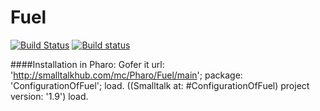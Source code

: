 Fuel
====

[![Build Status](https://travis-ci.org/theseion/Fuel.svg?branch=master)](https://travis-ci.org/theseion/Fuel) [![Build status](https://ci.appveyor.com/api/projects/status/74d8sx8mf20v0p83/branch/master?svg=true)](https://ci.appveyor.com/project/theseion/fuel/branch/master)

####Installation in Pharo:
    Gofer it
        url: 'http://smalltalkhub.com/mc/Pharo/Fuel/main';
        package: 'ConfigurationOfFuel';
        load.
    ((Smalltalk at: #ConfigurationOfFuel) project version: '1.9') 
        load.
